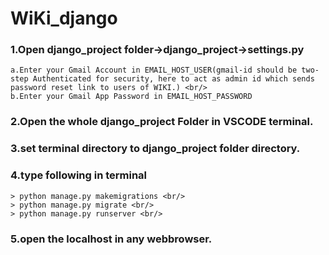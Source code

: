 # WiKi_django

### 1.Open django_project folder->django_project->settings.py  <br/>
	a.Enter your Gmail Account in EMAIL_HOST_USER(gmail-id should be two-step Authenticated for security, here to act as admin id which sends password reset link to users of WIKI.) <br/>
	b.Enter your Gmail App Password in EMAIL_HOST_PASSWORD
	
### 2.Open the whole django_project Folder in VSCODE terminal.

### 3.set terminal directory to django_project folder directory.

### 4.type following in terminal <br/>
	> python manage.py makemigrations <br/>
	> python manage.py migrate <br/>
	> python manage.py runserver <br/>
	
### 5.open the localhost in any webbrowser.

